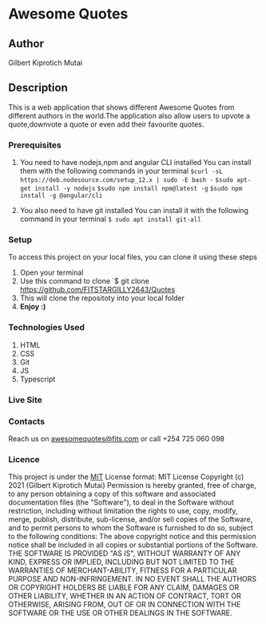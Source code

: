 # Awesome Quotes
## Author
Gilbert Kiprotich Mutai
## Description
This is a web application that shows different Awesome Quotes from different authors in the world.The application also allow users to upvote a quote,downvote a quote or even add their favourite quotes.
### Prerequisites
1. You need to have nodejs,npm and angular CLI installed
You can install them with the following commands in your terminal
`$curl -sL https://deb.nodesource.com/setup_12.x | sudo -E bash -`
`$sudo apt-get install -y nodejs`
`$sudo npm install npm@latest -g`
`$sudo npm install -g @angular/cli`

2. You also need to have git installed
You can install it with the following command in your terminal
`$ sudo apt install git-all`

### Setup
To access this project on your local files, you can clone it using these steps
1. Open your terminal
1. Use this command to clone `$ git clone https://github.com/FITSTARGILLY2643/Quotes
1. This will clone the repositoty into your local folder
1. __Enjoy :)__
### Technologies Used
1. HTML
1. CSS
1. Git 
1. JS
1. Typescript

### Live Site
<!-- View [live](https://fitstargilly2643.github.io/Fits-Pizza-Base/) -->
### Contacts
Reach us on awesomequotes@fits.com or call +254 725 060 098
### Licence
This project is under the  [MIT](LICENSE)
License format:
MIT License
Copyright (c) 2021 (Gilbert Kiprotich Mutai)
Permission is hereby granted, free of charge, to any person obtaining a copy
of this software and associated documentation files (the "Software"), to deal
in the Software without restriction, including without limitation the rights
to use, copy, modify, merge, publish, distribute, sub-license, and/or sell
copies of the Software, and to permit persons to whom the Software is
furnished to do so, subject to the following conditions:
The above copyright notice and this permission notice shall be included in all
copies or substantial portions of the Software.
THE SOFTWARE IS PROVIDED "AS IS", WITHOUT WARRANTY OF ANY KIND, EXPRESS OR
IMPLIED, INCLUDING BUT NOT LIMITED TO THE WARRANTIES OF MERCHANT-ABILITY,
FITNESS FOR A PARTICULAR PURPOSE AND NON-INFRINGEMENT. IN NO EVENT SHALL THE
AUTHORS OR COPYRIGHT HOLDERS BE LIABLE FOR ANY CLAIM, DAMAGES OR OTHER
LIABILITY, WHETHER IN AN ACTION OF CONTRACT, TORT OR OTHERWISE, ARISING FROM,
OUT OF OR IN CONNECTION WITH THE SOFTWARE OR THE USE OR OTHER DEALINGS IN THE
SOFTWARE. 